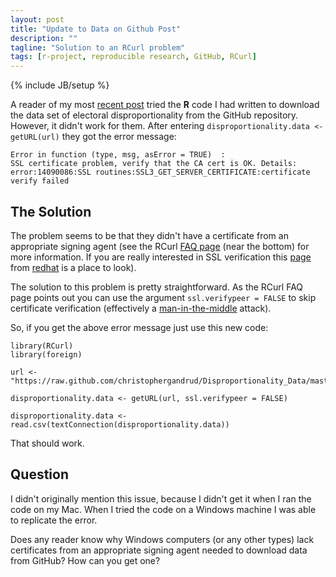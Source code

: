```yaml
---
layout: post
title: "Update to Data on Github Post"
description: ""
tagline: "Solution to an RCurl problem"
tags: [r-project, reproducible research, GitHub, RCurl]
---
```

{% include JB/setup %}


A reader of my most [recent post](http://christophergandrud.github.com/2012/06/11/making-data-available-with-github/) tried the **R** code I had written to download the data set of electoral disproportionality from the GitHub repository. However, it didn't work for them. After entering `disproportionality.data <- getURL(url)` they got the error message:

    Error in function (type, msg, asError = TRUE)  : 
    SSL certificate problem, verify that the CA cert is OK. Details:
    error:14090086:SSL routines:SSL3_GET_SERVER_CERTIFICATE:certificate verify failed
    
## The Solution

The problem seems to be that they didn't have a certificate from an appropriate signing agent (see the RCurl [FAQ page](http://www.omegahat.org/RCurl/FAQ.html) (near the bottom) for more information. If you are really interested in SSL verification this [page](http://docs.redhat.com/docs/en-US/Red_Hat_Certificate_System/8.0/html/Deployment_Guide/Introduction_to_Public_Key_Cryptography-Certificates_and_Authentication.html) from [redhat](http://gb.redhat.com/) is a place to look).

The solution to this problem is pretty straightforward. As the RCurl FAQ page points out you can use the argument `ssl.verifypeer = FALSE` to skip certificate verification (effectively a [man-in-the-middle](http://en.wikipedia.org/wiki/Man-in-the-middle_attack) attack).

So, if you get the above error message just use this new code:

    library(RCurl)
    library(foreign)

    url <- "https://raw.github.com/christophergandrud/Disproportionality_Data/master/Disproportionality.csv"

    disproportionality.data <- getURL(url, ssl.verifypeer = FALSE)                
                        
    disproportionality.data <- read.csv(textConnection(disproportionality.data))
    
That should work.

## Question

I didn't originally mention this issue, because I didn't get it when I ran the code on my Mac. When I tried the code on a Windows machine I was able to replicate the error. 

Does any reader know why Windows computers (or any other types) lack certificates from an appropriate signing agent needed to download data from GitHub? How can you get one? 